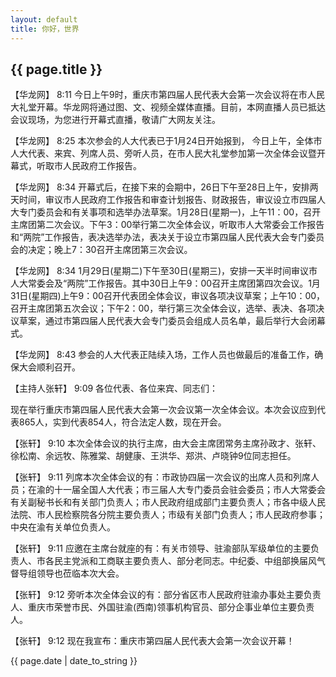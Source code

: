 ```yaml
---
layout: default
title: 你好，世界
---
```

<h2>{{ page.title }}</h2>
<p>【华龙网】 8:11  今日上午9时，重庆市第四届人民代表大会第一次会议将在市人民大礼堂开幕。华龙网将通过图、文、视频全媒体直播。目前，本网直播人员已抵达会议现场，为您进行开幕式直播，敬请广大网友关注。

【华龙网】 8:25  本次参会的人大代表已于1月24日开始报到， 今日上午，全体市人大代表、来宾、列席人员、旁听人员，在市人民大礼堂参加第一次全体会议暨开幕式，听取市人民政府工作报告。

【华龙网】 8:34  开幕式后，在接下来的会期中，26日下午至28日上午，安排两天时间，审议市人民政府工作报告和审查计划报告、财政报告，审议设立市四届人大专门委员会和有关事项和选举办法草案。1月28日(星期一)，上午11：00，召开主席团第二次会议。下午3：00举行第二次全体会议，听取市人大常委会工作报告和“两院”工作报告，表决选举办法，表决关于设立市第四届人民代表大会专门委员会的决定；晚上7：30召开主席团第三次会议。

【华龙网】 8:34  1月29日(星期二)下午至30日(星期三)，安排一天半时间审议市人大常委会及“两院”工作报告。其中30日上午9：00召开主席团第四次会议。1月31日(星期四)上午9：00召开代表团全体会议，审议各项决议草案；上午10：00，召开主席团第五次会议；下午2：00，举行第三次全体会议，选举、表决、各项决议草案，通过市第四届人民代表大会专门委员会组成人员名单，最后举行大会闭幕式。

【华龙网】 8:43  参会的人大代表正陆续入场，工作人员也做最后的准备工作，确保大会顺利召开。

【主持人张轩】 9:09  各位代表、各位来宾、同志们：

现在举行重庆市第四届人民代表大会第一次会议第一次全体会议。本次会议应到代表865人，实到代表854人，符合法定人数，现在开会。

【张轩】 9:10  本次全体会议的执行主席，由大会主席团常务主席孙政才、张轩、徐松南、余远牧、陈雅棠、胡健康、王洪华、郑洪、卢晓钟9位同志担任。

【张轩】 9:11  列席本次全体会议的有：市政协四届一次会议的出席人员和列席人员；在渝的十一届全国人大代表；市三届人大专门委员会驻会委员；市人大常委会有关副秘书长和有关部门负责人；市人民政府组成部门主要负责人；市各中级人民法院、市人民检察院各分院主要负责人；市级有关部门负责人；市人民政府参事；中央在渝有关单位负责人。

【张轩】 9:11  应邀在主席台就座的有：有关市领导、驻渝部队军级单位的主要负责人、市各民主党派和工商联主要负责人、部分老同志。中纪委、中组部换届风气督导组领导也莅临本次大会。

【张轩】 9:12  旁听本次全体会议的有：部分省区市人民政府驻渝办事处主要负责人、重庆市荣誉市民、外国驻渝(西南)领事机构官员、部分企事业单位主要负责人。

【张轩】 9:12  现在我宣布：重庆市第四届人民代表大会第一次会议开幕！</p>
<p>{{ page.date | date_to_string }}</p>
